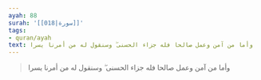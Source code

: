 ```yaml
---
ayah: 88
surah: '[[018|سورة]]'
tags:
- quran/ayah
text: وأما من آمن وعمل صالحا فله جزاء الحسنى ۖ وسنقول له من أمرنا يسرا
---
```

> وأما من آمن وعمل صالحا فله جزاء الحسنى ۖ وسنقول له من أمرنا يسرا
